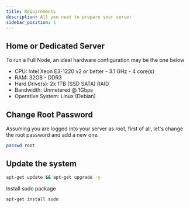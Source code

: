```yaml
---
title: Requirements
description: All you need to prepare your server
sidebar_position: 1
---
```

## Home or Dedicated Server

To run a Full Node, an ideal hardware configuration may be the one below
- CPU: Intel Xeon E3-1220 v2 or better - 3.1 GHz - 4 core(s)
- RAM: 32GB - DDR3
- Hard Drive(s): 2x 1TB (SSD SATA) RAID
- Bandwidth: Unmetered @ 1Gbps
- Operative System: Linux (Debian)

## Change Root Password

Assuming you are logged into your server as root, first of all, let's change the root password and add a new one.

```bash
passwd root
```

## Update the system

```bash
apt-get update && apt-get upgrade -y
```

Install sudo package

```bash
apt-get install sudo
```